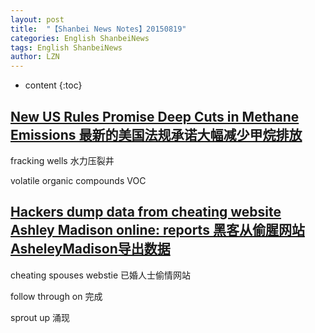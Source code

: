```yaml
---
layout: post
title:  "【Shanbei News Notes】20150819" 
categories: English ShanbeiNews
tags: English ShanbeiNews
author: LZN
---
```


* content
{:toc}

<h2 class="head-title"><a href="http://www.shanbay.com/read/article/35983/">New US Rules Promise Deep Cuts in Methane Emissions 最新的美国法规承诺大幅减少甲烷排放</a></h2>
fracking wells 水力压裂井

volatile organic compounds VOC
<h2 class="head-title"><a href="http://www.shanbay.com/read/article/35971/">Hackers dump data from cheating website Ashley Madison online: reports 黑客从偷腥网站AsheleyMadison导出数据</a></h2>
cheating spouses webstie 已婚人士偷情网站

follow through on 完成

sprout up 涌现

&nbsp;